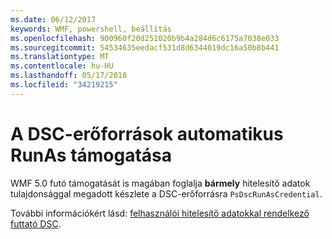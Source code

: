```yaml
---
ms.date: 06/12/2017
keywords: WMF, powershell, beállítás
ms.openlocfilehash: 900960f20d251020b9b4a284d6c6175a7038e033
ms.sourcegitcommit: 54534635eedacf531d8d6344019dc16a50b8b441
ms.translationtype: MT
ms.contentlocale: hu-HU
ms.lasthandoff: 05/17/2018
ms.locfileid: "34219215"
---
```

# <a name="automatic-runas-support-for-dsc-resources"></a>A DSC-erőforrások automatikus RunAs támogatása

WMF 5.0 futó támogatását is magában foglalja **bármely** hitelesítő adatok tulajdonsággal megadott készlete a DSC-erőforrásra `PsDscRunAsCredential`.

További információkért lásd: [felhasználói hitelesítő adatokkal rendelkező futtató DSC](https://msdn.microsoft.com/powershell/dsc/runasuser).
